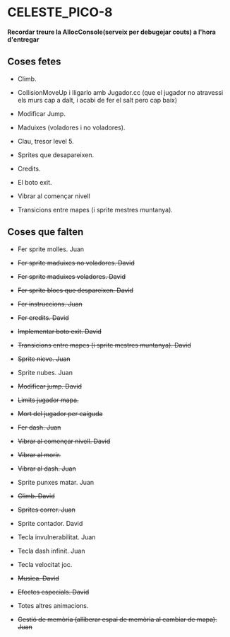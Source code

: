 # CELESTE_PICO-8

<b>Recordar treure la AllocConsole(serveix per debugejar couts) a l'hora d'entregar</b>

## Coses fetes

- Climb. 

- CollisionMoveUp i lligarlo amb Jugador.cc (que el jugador no atravessi els murs cap a dalt, i acabi de fer el salt pero cap baix)

- Modificar Jump. 

- Maduixes (voladores i no voladores). 

- Clau, tresor level 5. 

- Sprites que desapareixen. 

- Credits. 

- El boto exit. 

- Vibrar al començar nivell

- Transicions entre mapes (i sprite mestres muntanya).


## Coses que falten

- Fer sprite molles. Juan

- <del>Fer sprite maduixes no voladores. David</del>

- <del>Fer sprite maduixes voladores. David</del>

- <del>Fer sprite blocs que despareixen. David</del>

- <del>Fer instruccions.         Juan</del>

- <del>Fer credits.              David</del>

- <del>Implementar boto exit. David</del>

- <del>Transicions entre mapes (i sprite mestres muntanya). David</del>

- <del>Sprite nieve. Juan</del>

- Sprite nubes. Juan

- <del>Modificar jump. David</del>

- <del>Limits jugador mapa. </del>

- <del>Mort del jugador per caiguda</del>

- <del>Fer dash. Juan </del>

- <del>Vibrar al començar nivell. David</del>

- <del>Vibrar al morir. </del>

- <del>Vibrar al dash.  Juan</del>

- Sprite punxes matar. Juan

- <del>Climb. David</del>

- <del>Sprites correr. Juan </del>

- Sprite contador. David

- Tecla invulnerabilitat. Juan

- Tecla dash infinit. Juan

- Tecla velocitat joc. 

- <del>Musica.       David   </del>

- <del>Efectes especials. David </del>

- Totes altres animacions. 

- <del>Gestió de memòria (alliberar espai de memòria al cambiar de mapa).  Juan </del>
